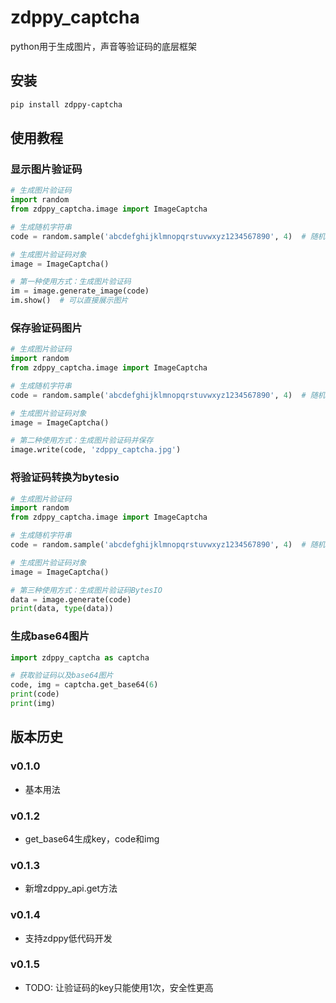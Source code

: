 # zdppy_captcha

python用于生成图片，声音等验证码的底层框架

## 安装

```bash
pip install zdppy-captcha
```

## 使用教程

### 显示图片验证码

```python
# 生成图片验证码
import random
from zdppy_captcha.image import ImageCaptcha

# 生成随机字符串
code = random.sample('abcdefghijklmnopqrstuvwxyz1234567890', 4)  # 随机选取4个不重复字符串，返回一个列表

# 生成图片验证码对象
image = ImageCaptcha()

# 第一种使用方式：生成图片验证码
im = image.generate_image(code)
im.show()  # 可以直接展示图片
```

### 保存验证码图片

```python
# 生成图片验证码
import random
from zdppy_captcha.image import ImageCaptcha

# 生成随机字符串
code = random.sample('abcdefghijklmnopqrstuvwxyz1234567890', 4)  # 随机选取4个不重复字符串，返回一个列表

# 生成图片验证码对象
image = ImageCaptcha()

# 第二种使用方式：生成图片验证码并保存
image.write(code, 'zdppy_captcha.jpg')
```

### 将验证码转换为bytesio

```python
# 生成图片验证码
import random
from zdppy_captcha.image import ImageCaptcha

# 生成随机字符串
code = random.sample('abcdefghijklmnopqrstuvwxyz1234567890', 4)  # 随机选取4个不重复字符串，返回一个列表

# 生成图片验证码对象
image = ImageCaptcha()

# 第三种使用方式：生成图片验证码BytesIO
data = image.generate(code)
print(data, type(data))
```

### 生成base64图片

```python
import zdppy_captcha as captcha

# 获取验证码以及base64图片
code, img = captcha.get_base64(6)
print(code)
print(img)
```

## 版本历史

### v0.1.0

- 基本用法

### v0.1.2

- get_base64生成key，code和img

### v0.1.3

- 新增zdppy_api.get方法

### v0.1.4

- 支持zdppy低代码开发

### v0.1.5
- TODO: 让验证码的key只能使用1次，安全性更高

